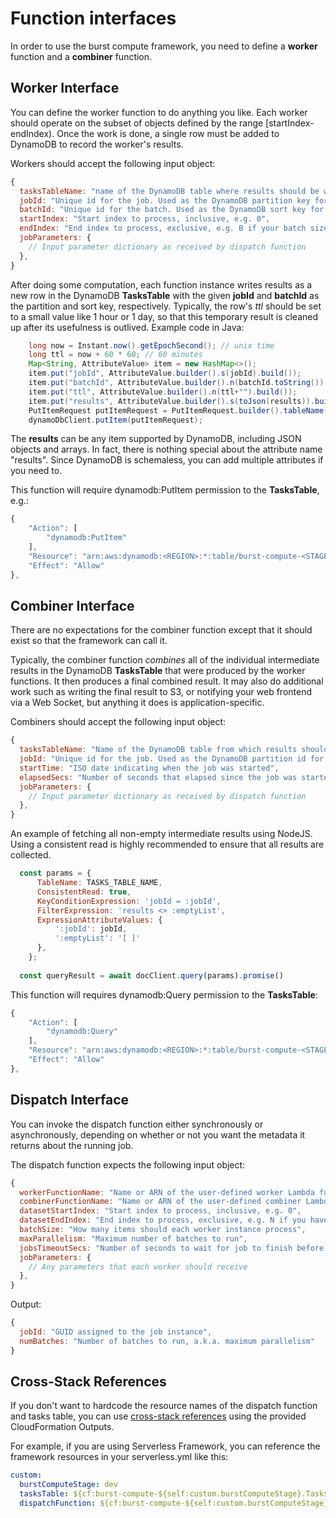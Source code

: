 # Function interfaces

In order to use the burst compute framework, you need to define a **worker** function and a **combiner** function. 

## Worker Interface

You can define the worker function to do anything you like. Each worker should operate on the subset of objects defined by the range [startIndex-endIndex). Once the work is done, a single row must be added to DynamoDB to record the worker's results. 

Workers should accept the following input object:
```javascript
{
  tasksTableName: "name of the DynamoDB table where results should be written"
  jobId: "Unique id for the job. Used as the DynamoDB partition key for the results.",
  batchId: "Unique id for the batch. Used as the DynamoDB sort key for the results.",
  startIndex: "Start index to process, inclusive, e.g. 0",
  endIndex: "End index to process, exclusive, e.g. B if your batch size is B",
  jobParameters: {
    // Input parameter dictionary as received by dispatch function
  },
}
```

After doing some computation, each function instance writes results as a new row in the DynamoDB **TasksTable** with the given **jobId** and **batchId** as the partition and sort key, respectively. Typically, the row's *ttl* should be set to a small value like 1 hour or 1 day, so that this temporary result is cleaned up after its usefulness is outlived. Example code in Java:
```java
    long now = Instant.now().getEpochSecond(); // unix time
    long ttl = now + 60 * 60; // 60 minutes
    Map<String, AttributeValue> item = new HashMap<>();
    item.put("jobId", AttributeValue.builder().s(jobId).build());
    item.put("batchId", AttributeValue.builder().n(batchId.toString()).build());
    item.put("ttl", AttributeValue.builder().n(ttl+"").build());
    item.put("results", AttributeValue.builder().s(toJson(results)).build());
    PutItemRequest putItemRequest = PutItemRequest.builder().tableName(tableName).item(item).build();
    dynamoDbClient.putItem(putItemRequest);
```

The **results** can be any item supported by DynamoDB, including JSON objects and arrays. In fact, there is nothing special about the attribute name "results". Since DynamoDB is schemaless, you can add multiple attributes if you need to. 

This function will require dynamodb:PutItem permission to the **TasksTable**, e.g.:

```javascript
{
    "Action": [
        "dynamodb:PutItem"
    ],
    "Resource": "arn:aws:dynamodb:<REGION>:*:table/burst-compute-<STAGE>-tasks",
    "Effect": "Allow"
},
```

## Combiner Interface

There are no expectations for the combiner function except that it should exist so that the framework can call it. 

Typically, the combiner function *combines* all of the individual intermediate results in the DynamoDB **TasksTable** that were produced by the worker functions. It then produces a final combined result. It may also do additional work such as writing the final result to S3, or notifying your web frontend via a Web Socket, but anything it does is application-specific. 

Combiners should accept the following input object:
```javascript
{
  tasksTableName: "Name of the DynamoDB table from which results should be read",
  jobId: "Unique id for the job. Used as the DynamoDB partition id for querying the tasks table.",
  startTime: "ISO date indicating when the job was started",
  elapsedSecs: "Number of seconds that elapsed since the job was started",
  jobParameters: {
    // Input parameter dictionary as received by dispatch function
  },
}
```

An example of fetching all non-empty intermediate results using NodeJS. Using a consistent read is highly recommended to ensure that all results are collected.
```javascript
  const params = {
      TableName: TASKS_TABLE_NAME,
      ConsistentRead: true,
      KeyConditionExpression: 'jobId = :jobId',
      FilterExpression: 'results <> :emptyList',
      ExpressionAttributeValues: {
          ':jobId': jobId,
          ':emptyList': '[ ]'
      },
    };
    
  const queryResult = await docClient.query(params).promise()
```

This function will requires dynamodb:Query permission to the **TasksTable**:
```javascript
{
    "Action": [
        "dynamodb:Query"
    ],
    "Resource": "arn:aws:dynamodb:<REGION>:*:table/burst-compute-<STAGE>-tasks",
    "Effect": "Allow"
},
```

## Dispatch Interface

You can invoke the dispatch function either synchronously or asynchronously, depending on whether or not you want the metadata it returns about the running job.

The dispatch function expects the following input object:
```javascript
{
  workerFunctionName: "Name or ARN of the user-defined worker Lambda function",
  combinerFunctionName: "Name or ARN of the user-defined combiner Lambda function",
  datasetStartIndex: "Start index to process, inclusive, e.g. 0",
  datasetEndIndex: "End index to process, exclusive, e.g. N if you have N items to process",
  batchSize: "How many items should each worker instance process",
  maxParallelism: "Maximum number of batches to run",
  jobsTimeoutSecs: "Number of seconds to wait for job to finish before ending with a timeout",
  jobParameters: {
    // Any parameters that each worker should receive
  },
}
```

Output:
```javascript
{
  jobId: "GUID assigned to the job instance",
  numBatches: "Number of batches to run, a.k.a. maximum parallelism"
}
```

## Cross-Stack References

If you don't want to hardcode the resource names of the dispatch function and tasks table, you can use [cross-stack references](https://docs.aws.amazon.com/AWSCloudFormation/latest/UserGuide/outputs-section-structure.html) using the provided CloudFormation Outputs. 

For example, if you are using Serverless Framework, you can reference the framework resources in your serverless.yml like this:
```yaml
custom:
  burstComputeStage: dev
  tasksTable: ${cf:burst-compute-${self:custom.burstComputeStage}.TasksTable}
  dispatchFunction: ${cf:burst-compute-${self:custom.burstComputeStage}.DispatchLambdaFunction}
```
